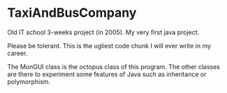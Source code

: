 # TaxiAndBusCompany
Old IT school 3-weeks project (in 2005). My very first java project.

Please be tolerant. This is the ugliest code chunk I will ever write in my career.

The MonGUI class is the octopus class of this program.
The other classes are there to experiment some features of Java such as inheritance or polymorphism.

